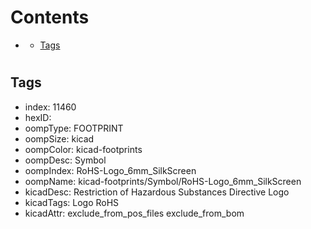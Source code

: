 



Contents
========

* [](#)
	* [Tags](#tags)

# 

## Tags

- index: 11460
- hexID: 
- oompType: FOOTPRINT
- oompSize: kicad
- oompColor: kicad-footprints
- oompDesc: Symbol
- oompIndex: RoHS-Logo_6mm_SilkScreen
- oompName: kicad-footprints/Symbol/RoHS-Logo_6mm_SilkScreen
- kicadDesc: Restriction of Hazardous Substances Directive Logo
- kicadTags: Logo RoHS
- kicadAttr: exclude_from_pos_files exclude_from_bom
